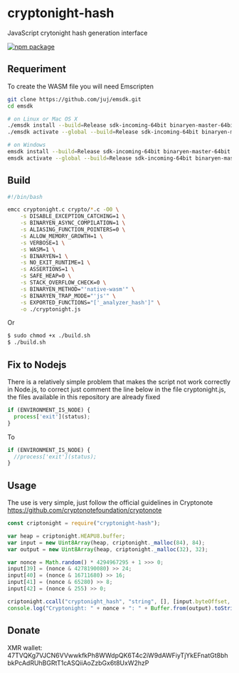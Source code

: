 # cryptonight-hash

JavaScript crytonight hash generation interface

[![npm package](https://nodei.co/npm/cryptonight-hash.png?downloads=true&downloadRank=true&stars=true)](https://nodei.co/npm/cryptonight-hash/)

## Requeriment

To create the WASM file you will need Emscripten

```bash
git clone https://github.com/juj/emsdk.git
cd emsdk

# on Linux or Mac OS X
./emsdk install --build=Release sdk-incoming-64bit binaryen-master-64bit
./emsdk activate --global --build=Release sdk-incoming-64bit binaryen-master-64bit

# on Windows
emsdk install --build=Release sdk-incoming-64bit binaryen-master-64bit
emsdk activate --global --build=Release sdk-incoming-64bit binaryen-master-64bit
```

## Build

```bash
#!/bin/bash

emcc cryptonight.c crypto/*.c -O0 \
    -s DISABLE_EXCEPTION_CATCHING=1 \
    -s BINARYEN_ASYNC_COMPILATION=1 \
    -s ALIASING_FUNCTION_POINTERS=0 \
    -s ALLOW_MEMORY_GROWTH=1 \
    -s VERBOSE=1 \
    -s WASM=1 \
    -s BINARYEN=1 \
    -s NO_EXIT_RUNTIME=1 \
    -s ASSERTIONS=1 \
    -s SAFE_HEAP=0 \
    -s STACK_OVERFLOW_CHECK=0 \
    -s BINARYEN_METHOD="'native-wasm'" \
    -s BINARYEN_TRAP_MODE="'js'" \
    -s EXPORTED_FUNCTIONS="['_analyzer_hash']" \
    -o ./cryptonight.js
```

Or

```bash
$ sudo chmod +x ./build.sh
$ ./build.sh
```

## Fix to Nodejs

There is a relatively simple problem that makes the script not work correctly in Node.js, to correct just comment the line below in the file cryptonight.js, the files available in this repository are already fixed

```js
if (ENVIRONMENT_IS_NODE) {
  process['exit'](status);
}
```

To
```js
if (ENVIRONMENT_IS_NODE) {
  //process['exit'](status);
}
```

## Usage

The use is very simple, just follow the official guidelines in Cryptonote https://github.com/cryptonotefoundation/cryptonote

```js
const criptonight = require("cryptonight-hash");

var heap = criptonight.HEAPU8.buffer;
var input = new Uint8Array(heap, criptonight._malloc(84), 84);
var output = new Uint8Array(heap, criptonight._malloc(32), 32);

var nonce = Math.random() * 4294967295 + 1 >>> 0;
input[39] = (nonce & 4278190080) >> 24;
input[40] = (nonce & 16711680) >> 16;
input[41] = (nonce & 65280) >> 8;
input[42] = (nonce & 255) >> 0;

criptonight.ccall("cryptonight_hash", "string", [], [input.byteOffset, output.byteOffset, input.byteLength]);
console.log("Cryptonight: " + nonce + ": " + Buffer.from(output).toString('hex'));
```

## Donate

XMR wallet: 47TVQKg7VJCN6VVwwkfkPh8WWdpQK6T4c2iW9dAWFiyTjYkEFnatGt8bhbkPcAdRUhBGRtT1cASQiiAoZzbGx6t8UxW2hzP
